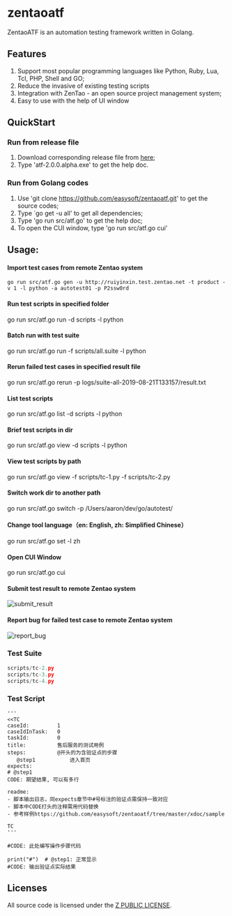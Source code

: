 # zentaoatf
ZentaoATF is an automation testing framework written in Golang.

## Features
1. Support most popular programming languages like Python, Ruby, Lua, Tcl, PHP, Shell and GO;
2. Reduce the invasive of existing testing scripts
3. Integration with ZenTao - an open source project management system;
3. Easy to use with the help of UI window

## QuickStart
### Run from release file
1. Download corresponding release file from [here](https://github.com/easysoft/zentaoatf/tree/master/release);
2. Type 'atf-2.0.0.alpha.exe' to get the help doc. 

### Run from Golang codes
1. Use 'git clone https://github.com/easysoft/zentaoatf.git' to get the source codes;
2. Type `go get -u all' to get all dependencies;
3. Type 'go run src/atf.go' to get the help doc;
4. To open the CUI window, type 'go run src/atf.go cui'

## Usage:
#### Import test cases from remote Zentao system
```go run src/atf.go gen -u http://ruiyinxin.test.zentao.net -t product -v 1 -l python -a autotest01 -p P2ssw0rd```

#### Run test scripts in specified folder
go run src/atf.go run -d scripts -l python

#### Batch run with test suite
go run src/atf.go run -f scripts/all.suite -l python

#### Rerun failed test cases in specified result file
go run src/atf.go rerun -p logs/suite-all-2019-08-21T133157/result.txt

#### List test scripts
go run src/atf.go list -d scripts -l python

#### Brief test scripts in dir
go run src/atf.go view -d scripts -l python

#### View test scripts by path
go run src/atf.go view -f scripts/tc-1.py -f scripts/tc-2.py

#### Switch work dir to another path
go run src/atf.go switch -p /Users/aaron/dev/go/autotest/

#### Change tool language（en: English, zh: Simplified Chinese）
go run src/atf.go set -l zh

#### Open CUI Window
go run src/atf.go cui

#### Submit test result to remote Zentao system
![submit_result](xdoc/snapshot/submit_result.jpg)

#### Report bug for failed test case to remote Zentao system
![report_bug](xdoc/snapshot/report_bug.jpg)

### Test Suite
```scripts/tc-1.py
scripts/tc-2.py
scripts/tc-3.py
scripts/tc-4.py
```

### Test Script
```#!/usr/bin/env python3
'''
<<TC
caseId:         1
caseIdInTask:   0
taskId:         0
title:          售后服务的测试用例
steps:          @开头的为含验证点的步骤
   @step1           进入首页
expects:
# @step1 
CODE: 期望结果, 可以有多行

readme:
- 脚本输出日志，同expects章节中#号标注的验证点需保持一致对应
- 脚本中CODE打头的注释需用代码替换
- 参考样例https://github.com/easysoft/zentaoatf/tree/master/xdoc/sample

TC
'''

#CODE: 此处编写操作步骤代码

print("#")  # @step1: 正常显示
#CODE: 输出验证点实际结果
```

## Licenses
All source code is licensed under the [Z PUBLIC LICENSE](LICENSE.md).